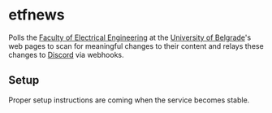 # etfnews
Polls the [Faculty of Electrical Engineering](https://etf.bg.ac.rs/) at the [University of Belgrade](http://bg.ac.rs/)'s web pages to scan for meaningful changes to their content and relays these changes to [Discord](https://discordapp.com/) via webhooks.

## Setup
Proper setup instructions are coming when the service becomes stable.
